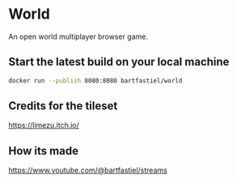 # World

An open world multiplayer browser game.

## Start the latest build on your local machine

```bash
docker run --publish 8080:8080 bartfastiel/world
```

## Credits for the tileset

https://limezu.itch.io/

## How its made

https://www.youtube.com/@bartfastiel/streams
